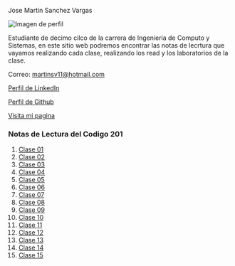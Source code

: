 Jose Martin Sanchez Vargas

![Imagen de perfil](https://avatars.githubusercontent.com/u/42150007?v=4)

Estudiante de decimo cilco de la carrera de Ingenieria de Computo y Sistemas, en este sitio web podremos encontrar las notas de lecrtura que vayamos realizando cada clase, realizando los read y los laboratorios de la clase.

Correo: martinsv11@hotmail.com

[Perfil de LinkedIn](https://www.linkedin.com/)

[Perfil de Github](https://github.com/Josesv20)

[Visita mi pagina](/index.html)

### Notas de Lectura del Codigo 201
1. [Clase 01](/201/class-01.md)
2. [Clase 02](/201/class-02.md)
3. [Clase 03](/201/class-03.md)
4. [Clase 04](/201/class-04.md)
5. [Clase 05](/201/class-05.md)
6. [Clase 06](/201/class-06.md)
7. [Clase 07](/201/class-07.md)
8. [Clase 08](/201/class-08.md)
9. [Clase 09](/201/class-09.md)
10. [Clase 10](/201/class-10.md)
11. [Clase 11](/201/class-11.md)
12. [Clase 12](/201/class-12.md)
13. [Clase 13](/201/class-13.md)
14. [Clase 14](/201/class-14.md)
15. [Clase 15](/201/class-15.md)